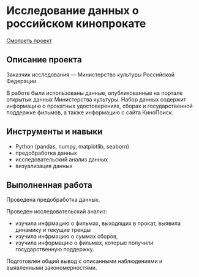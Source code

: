 # Исследование данных о российском кинопрокате
[Смотреть проект](https://github.com/nastasiasimon/Yandex_practicum/blob/main/film_research/film_research.ipynb)

## Описание проекта
Заказчик исследования — Министерство культуры Российской Федерации.

В работе были использованы данные, опубликованные на портале открытых данных Министерства культуры.
Набор данных содержит информацию о прокатных удостоверениях, сборах и государственной поддержке фильмов,
а также информацию с сайта КиноПоиск.

## Инструменты и навыки
- Python (pandas, numpy, matplotlib, seaborn)
- предобработка данных
- исследовательский анализ данных
- визуализация данных

## Выполненная работа
Проведена предобработка данных.

Проведен исследовательский анализ:
- изучила инфрмацию о фильмах, выходящих в прокат, выявила динамику и текущие тренды
- изучила инфрмацию о суммах сборов,
- изучила информацию о фильмах, которые получили государственную поддержку.
  
Подготовлен общий вывод с описанными наблюдениями и выявленными закономерностями.
